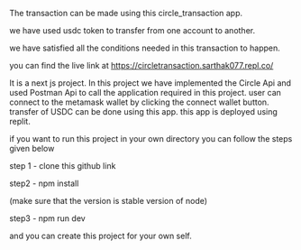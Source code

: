 The transaction can be made using this circle_transaction app.

we have used usdc token to transfer from one account to another.

we have satisfied all the conditions needed in this transaction to happen.


you can find the live link at https://circletransaction.sarthak077.repl.co/



It is a next js project.
In this project we have implemented the Circle Api and used Postman Api to call the application required in this project.
user can connect to the metamask wallet by clicking the connect wallet button.
transfer of USDC can be done using this app. this app is deployed using replit.


if you want to run this project in your own directory you can follow the steps given below

step 1 - clone this github link

step2 - npm install 

(make sure that the version is stable version of node)

step3 - npm run dev

and you can create this project for your own self.
